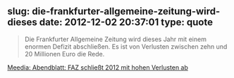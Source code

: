 slug: die-frankfurter-allgemeine-zeitung-wird-dieses
date: 2012-12-02 20:37:01
type: quote
---

> Die Frankfurter Allgemeine Zeitung wird dieses Jahr mit einem enormen Defizit abschließen. Es ist von Verlusten zwischen zehn und 20 Millionen Euro die Rede.

[Meedia: Abendblatt: FAZ schließt 2012 mit hohen Verlusten ab](http://meedia.de/nc/print/abendblatt-faz-schliesst-2012-mit-hohen-verlusten-ab/2012/12/01.html)
